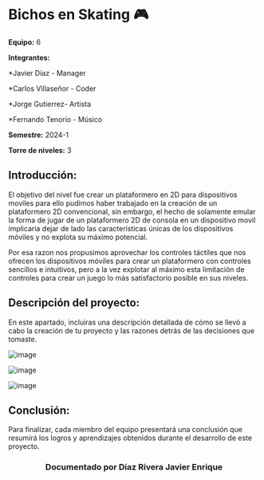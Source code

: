 # Bichos en Skating 🎮

**Equipo:** 6

**Integrantes:**

*Javier Diaz - Manager 

*Carlos Villaseñor - Coder 

*Jorge Gutierrez- Artista 

*Fernando Tenorio - Músico


**Semestre:** 2024-1

**Torre de niveles:** 3

## **Introducción:**

El objetivo del nivel fue crear un plataformero en 2D para dispositivos moviles para ello pudimos haber trabajado en la creación de un plataformero 2D convencional, sin embargo, el hecho de solamente emular la forma de jugar de un plataformero 2D de consola en un dispositivo movil implicaría dejar de lado las características únicas de los dispositivos móviles y no explota su máximo potencial.

Por esa razon nos propusimos aprovechar los controles táctiles que nos ofrecen los dispositivos móviles para crear un plataformero con controles sencillos e intuitivos, pero a la vez explotar al máximo esta limitación de controles para crear un juego lo más satisfactorio posible en sus niveles. 

## **Descripción del proyecto:**

En este apartado, incluiras una descripción detallada de cómo se llevó a cabo la creación de tu proyecto y las razones detrás de las decisiones que tomaste.

![image](https://github.com/JAVO551/3er_LVL_SODVI/assets/112450653/c17500d6-ac8f-4bd3-8ede-9cb554b04825)





![image](https://github.com/JAVO551/3er_LVL_SODVI/assets/112450653/205da0dd-8f73-4906-a3bf-9ab76e48fb2f)

![image](https://github.com/JAVO551/3er_LVL_SODVI/assets/112450653/03985d0a-5015-4b82-94cb-9ed449607f96)



## **Conclusión:** 

Para finalizar, cada miembro del equipo presentará una conclusión que resumirá los logros y aprendizajes obtenidos durante el desarrollo de este proyecto.



<h3 align="center">Documentado por Díaz Rivera Javier Enrique</h3>
</div>

